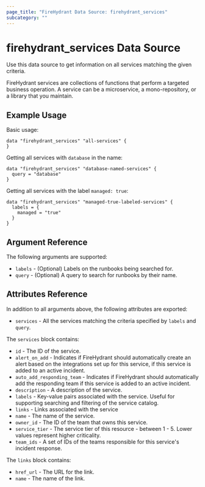```yaml
---
page_title: "FireHydrant Data Source: firehydrant_services"
subcategory: ""
---
```


# firehydrant_services Data Source

Use this data source to get information on all services matching the given criteria.

FireHydrant services are collections of functions that perform a targeted business operation.
A service can be a microservice, a mono-repository, or a library that you maintain.

## Example Usage

Basic usage:
```hcl
data "firehydrant_services" "all-services" {
}
```

Getting all services with `database` in the name:
```hcl
data "firehydrant_services" "database-named-services" {
  query = "database"
}
```

Getting all services with the label `managed: true`:
```hcl
data "firehydrant_services" "managed-true-labeled-services" {
  labels = {
    managed = "true"
  }
}
```

## Argument Reference

The following arguments are supported:

* `labels` - (Optional) Labels on the runbooks being searched for.
* `query` - (Optional) A query to search for runbooks by their name.

## Attributes Reference

In addition to all arguments above, the following attributes are exported:

* `services` - All the services matching the criteria specified by `labels` and `query`.

The `services` block contains:

* `id` - The ID of the service.
* `alert_on_add` - Indicates if FireHydrant should automatically create an alert
  based on the integrations set up for this service, if this service is added to
  an active incident.
* `auto_add_responding_team` - Indicates if FireHydrant should automatically add
  the responding team if this service is added to an active incident.
* `description` - A description of the service.
* `labels` - Key-value pairs associated with the service. Useful for supporting
  searching and filtering of the service catalog.
* `links` - Links associated with the service
* `name` - The name of the service.
* `owner_id` - The ID of the team that owns this service.
* `service_tier` - The service tier of this resource - between 1 - 5.
  Lower values represent higher criticality.
* `team_ids` - A set of IDs of the teams responsible for this service's incident
  response.

The `links` block contains:

* `href_url` - The URL for the link.
* `name` - The name of the link.
